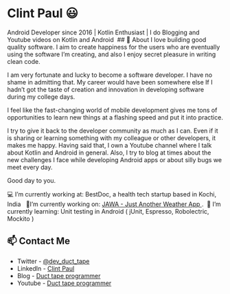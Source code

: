# Clint Paul 😃
Android Developer since 2016 | Kotlin Enthusiast | I do Blogging and Youtube videos on Kotlin and Android
 ## 🧐 About
I love building good quality software. I aim to create happiness for the users who are eventually using the software I’m creating, and also I enjoy secret pleasure in writing clean code. 

I am very fortunate and lucky to become a software developer. I have no shame in admitting that. My career would have been somewhere else If I hadn’t got the taste of creation and innovation in developing software during my college days.

I feel like the fast-changing world of mobile development gives me tons of opportunities to learn new things at a flashing speed and put it into practice. 

I try to give it back to the developer community as much as I can. Even if it is sharing or learning something with my colleague or other developers, it makes me happy. Having said that, I own a Youtube channel where I talk about Kotlin and Android in general. Also, I try to blog at times about the new challenges I face while developing Android apps or about silly bugs we meet every day. 

Good day to you. 


💻 I’m currently working at: BestDoc, a health tech startup based in Kochi, India  
🔨I’m currently working on: [JAWA - Just Another Weather App ](https://github.com/clint22/justAnotherWeatherApp). 
📖 I’m currently learning: Unit testing in Android ( jUnit, Espresso, Robolectric, Mockito )  
## 📫 Contact Me
- Twitter - [@dev_duct_tape](https://twitter.com/dev_duct_tape)
- LinkedIn - [Clint Paul](https://www.linkedin.com/in/clint-paul-2504bba7/)
- Blog - [Duct tape programmer](https://ducttapeprogrammer.wordpress.com/)
- Youtube - [Duct tape programmer](https://www.youtube.com/channel/UC6j-4K0IZbJvmwBB1J7B5-A)

